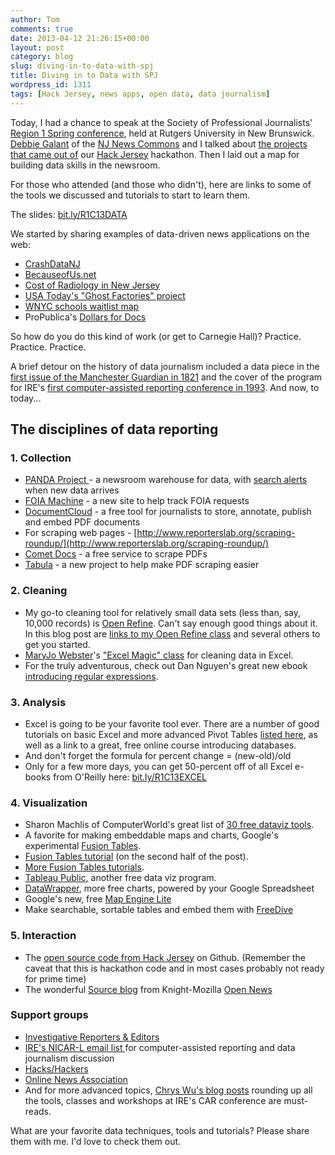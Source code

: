 ```yaml
---
author: Tom
comments: true
date: 2013-04-12 21:26:15+00:00
layout: post
category: blog
slug: diving-in-to-data-with-spj
title: Diving in to Data with SPJ
wordpress_id: 1311
tags: [Hack Jersey, news apps, open data, data journalism]
---
```


Today, I had a chance to speak at the Society of Professional Journalists' [Region 1 Spring conference](http://www.spjr1c.org/), held at Rutgers University in New Brunswick. [Debbie Galant](http://www.twitter.com/debgalant) of the [NJ News Commons](http://njnewscommons.org/) and I talked about [the projects that came out of](http://www.hackjersey.com/2013/03/11/rounding-up-our-hack-weekend/) our [Hack Jersey](http://www.hackjersey.com/) hackathon. Then I laid out a map for building data skills in the newsroom.

For those who attended (and those who didn't), here are links to some of the tools we discussed and tutorials to start to learn them.

The slides: [bit.ly/R1C13DATA](http://bit.ly/R1C13DATA)

We started by sharing examples of data-driven news applications on the web:
	
  * [CrashDataNJ](http://www.crashdatanj.com)
  * [BecauseofUs.net](http://www.becauseofus.net)
  * [Cost of Radiology in New Jersey](http://pancaketheorem.com/stuff/hackjersey/)
  * [USA Today's "Ghost Factories" project](http://usatoday30.usatoday.com/news/nation/smelting-lead-contamination#explore/)
  * [WNYC schools waitlist map](http://project.wnyc.org/news-maps/schools-waitlists/)
  * ProPublica's [Dollars for Docs](http://projects.propublica.org/docdollars/)

So how do you do this kind of work (or get to Carnegie Hall)? Practice. Practice. Practice.

A brief detour on the history of data journalism included a data piece in the [first issue of the Manchester Guardian in 1821](http://www.guardian.co.uk/news/datablog/video/2013/apr/04/history-of-data-journalism-video) and the cover of the program for IRE's [first computer-assisted reporting conference in 1993](https://twitter.com/mtdukes/status/321331954937122816/photo/1). And now, to today...


## The disciplines of data reporting


### 1. Collection
	
  * [PANDA Project ](http://pandaproject.net/)- a newsroom warehouse for data, with [search alerts](http://pandaproject.net/docs/search-subscriptions.html) when new data arrives	
  * [FOIA Machine](http://www.foiamachine.org/) - a new site to help track FOIA requests
  * [DocumentCloud](https://www.documentcloud.org/home) - a free tool for journalists to store, annotate, publish and embed PDF documents
  * For scraping web pages - [http://www.reporterslab.org/scraping-roundup/](http://www.reporterslab.org/scraping-roundup/)
  * [Comet Docs](http://www.cometdocs.com/) - a free service to scrape PDFs
  * [Tabula](http://source.mozillaopennews.org/en-US/articles/introducing-tabula/) - a new project to help make PDF scraping easier

### 2. Cleaning

  * My go-to cleaning tool for relatively small data sets (less than, say, 10,000 records) is [Open Refine](http://www.openrefine.org/). Can't say enough good things about it. In this blog post are [links to my Open Refine class](/blog/2013/02/more-tips-for-using-openrefine.html) and several others to get you started.	
  * [MaryJo Webster](http://www.twincities.com/thedatamine)'s ["Excel Magic" class](http://dl.dropboxusercontent.com/u/26567839/My%20Favorite%20%28Excel%29%20Things.pdf) for cleaning data in Excel.
  * For the truly adventurous, check out Dan Nguyen's great new ebook [introducing regular expressions](http://regex.bastardsbook.com/).

### 3. Analysis
	
  * Excel is going to be your favorite tool ever. There are a number of good tutorials on basic Excel and more advanced Pivot Tables [listed here](http://www.hackjersey.com/2013/01/17/roadmap-to-data-skills/), as well as a link to a great, free online course introducing databases.
  * And don't forget the formula for percent change = (new-old)/old
  * Only for a few more days, you can get 50-percent off of all Excel e-books from O'Reilly here: [bit.ly/R1C13EXCEL](http://bit.ly/R1C13EXCEL)

### 4. Visualization
	
  * Sharon Machlis of ComputerWorld's great list of [30 free dataviz tools](http://www.computerworld.com/s/article/9214755/Chart_and_image_gallery_30_free_tools_for_data_visualization_and_analysis).	
  * A favorite for making embeddable maps and charts, Google's experimental [Fusion Tables](https://www.google.com/fusiontables/).
  * [Fusion Tables tutorial](/blog/2012/12/talking-data-in-the-nutmeg-state.html) (on the second half of the post).
  * [More Fusion Tables tutorials](http://support.google.com/fusiontables/answer/184641/?hl=en&).
  * [Tableau Public](http://www.computerworld.com/s/article/9215504/22_free_tools_for_data_visualization_and_analysis?pageNumber=4#tableau), another free data viz program.
  * [DataWrapper](http://datawrapper.de/), more free charts, powered by your Google Spreadsheet
  * Google's new, free [Map Engine Lite](http://google-latlong.blogspot.com/2013/03/create-collaborate-and-share-advanced.html)
  * Make searchable, sortable tables and embed them with [FreeDive](http://multimedia.journalism.berkeley.edu/tools/freedive/)

### 5. Interaction

  * The [open source code from Hack Jersey](https://github.com/hackjersey) on Github. (Remember the caveat that this is hackathon code and in most cases probably not ready for prime time)	
  * The wonderful [Source blog](http://source.mozillaopennews.org/en-US/) from Knight-Mozilla [Open News](http://www.mozillaopennews.org/)

### Support groups
	
  * [Investigative Reporters & Editors](http://ire.org/)	
  * [IRE's NICAR-L email list ](http://www.ire.org/resource-center/listservs/subscribe-nicar-l/)for computer-assisted reporting and data journalism discussion
  * [Hacks/Hackers](http://hackshackers.com/)
  * [Online News Association](http://journalists.org/)
  * And for more advanced topics, [Chrys Wu's blog posts](http://www.chryswu.com/blog/2013/02/27/tools-slides-links-tutorials-nicar13/) rounding up all the tools, classes and workshops at IRE's CAR conference are must-reads.

What are your favorite data techniques, tools and tutorials? Please share them with me. I'd love to check them out.